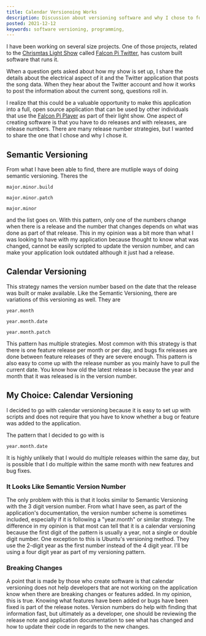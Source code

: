 ```yaml
---
title: Calendar Versionoing Works
description: Discussion about versioning software and why I chose to follow calendar versioning
posted: 2021-12-12
keywords: software versioning, programming, 
---
```


I have been working on several size projects. One of those projects, related to the 
[Chrismtas Light Show](/projects/christmas-light-show) called 
[Falcon Pi Twitter](/projects/falcon-pi-twitter), has custom built software that runs it. 

When a question gets asked about how my show is set up, I share the details about the electrical aspect 
of it and the Twitter application that posts the song data. When they hear about the Twitter account and 
how it works to post the information about the current song, questions roll in.

I realize that this could be a valuable opportunity to make this application into a full, open source
application that can be used by other individuals that use the 
<a href="https://github.com/FalconChristmas/fpp" target="_blank">Falcon Pi Player</a> as part of their 
light show.  One aspect of creating software is that you have to do releases and with releases, are 
release numbers. There are many release number strategies, but I wanted to share the one that I chose 
and why I chose it. 

## Semantic Versioning

From what I have been able to find, there are mutliple ways of doing semantic versioning. Theres the 

```
major.minor.build
```

```
major.minor.patch
```

```
major.minor
```

and the list goes on. With this pattern, only one of the numbers change when there is a release and the 
number that changes depends on what was done as part of that release. This in my opinion was a bit 
more than what I was looking to have with my application because thought to know what was changed, 
cannot be easily scripted to update the version number, and can make your application look outdated 
although it just had a release. 

## Calendar Versioning 

This strategy names the version number based on the date that the release was built or make available. 
Like the Semantic Versioning, there are variations of this versioning as well. They are 

```
year.month
```

```
year.month.date
```

```
year.month.patch
```

This pattern has multiple strategies. Most common with this strategy is that there is one feature release 
per month or per day, and bugs fix releases are done between feature releases of they are severe enough. 
This pattern is also easy to come up with the release number as you mainly have to pull the current date. 
You know how old the latest release is because the year and month that it was released is in the version 
number. 

## My Choice: Calendar Versioning 

I decided to go with calendar versioning because it is easy to set up with scripts and does not require 
that you have to know whether a bug or feature was added to the application. 

The pattern that I decided to go with is 

```
year.month.date
```

It is highly unlikely that I would do multiple releases within the same day, but is possible that I do 
multiple within the same month with new features and bug fixes. 

### It Looks Like Semantic Version Number 

The only problem with this is that it 
looks similar to Semantic Versioning with the 3 digit version number. From what I have seen, as part 
of the application's documentation, the version number scheme is sometimes included, especially if it is 
following a "year.month" or similar strategy. The difference in my opinion is that most can tell that it is 
a calendar versioning because the first digit of the pattern is usually a year,
not a single or double digit number. One exception to this is Ubuntu's versioning method. They use the
2-digit year as the first number instead of the 4 digit year. I'll be using a four digit year 
as part of my versioning pattern.

### Breaking Changes

A point that is made by those who create software is that calendar versioning does not help developers 
that are not working on the application know when there are breaking changes or features added. In my
opinion, this is true. Knowing what features have been added or bugs have been fixed is part of the 
release notes. Version numbers do help with finding that information fast, but ultimately as a developer, 
one should be reviewing the release note and application documentation to see what has changed and how 
to update their code in regards to the new changes. 
